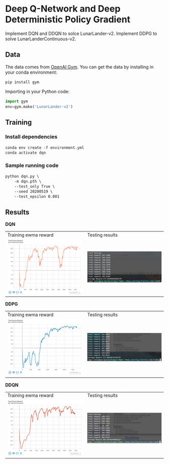 # Deep Q-Network and Deep Deterministic Policy Gradient

Implement DQN and DDQN to solce LunarLander-v2. Implement DDPG to solve LunarLanderContinuous-v2.

## Data

The data comes from [OpenAI Gym](https://gym.openai.com/). You can get the data by installing in your conda environment:
```
pip install gym
```
Importing in your Python code:
```python
import gym
env=gym.make('LunarLander-v2')
```

## Training

### Install dependencies

```
conda env create -f environment.yml
conda activate dqn
```

### Sample running code

```
python dqn.py \
    -m dqn.pth \
    --test_only True \
    --seed 20200519 \
    --test_epsilon 0.001
```

## Results

**DQN**
<table>
    <tr>
    <td>Training ewma reward</td>
    <td>Testing results</td>
    </tr>
    <tr>
        <td><img src="results/dqn_ewma_r.png"></td>
        <td><img src="results/dqn_screenshot.png"></td>
    </tr>
</table>

**DDPG**
<table>
    <tr>
    <td>Training ewma reward</td>
    <td>Testing results</td>
    </tr>
    <tr>
        <td><img src="results/ddpg_ewma_r.png"></td>
        <td><img src="results/ddpg_screenshot.png"></td>
    </tr>
</table>

**DDQN**
<table>
    <tr>
    <td>Training ewma reward</td>
    <td>Testing results</td>
    </tr>
    <tr>
        <td><img src="results/ddqn_ewma_r.png"></td>
        <td><img src="results/ddqn_screenshot.png"></td>
    </tr>
</table>